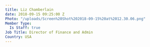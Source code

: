 ```yaml
---
title: Liz Chamberlain
date: 2018-09-15 09:25:00 Z
Photo: "/uploads/Screen%20Shot%202018-09-15%20at%2012.30.06.png"
Member Type:
  Is Staff: true
Job Title: Director of Finance and Admin
Country: USA
---
```


